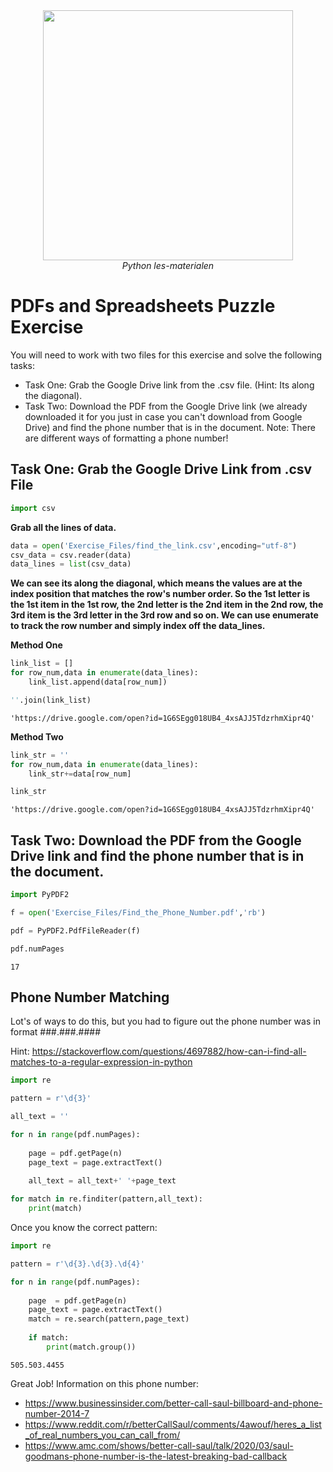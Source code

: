 <center>
    <img src='https://intecbrussel.be/img/logo3.png' width='400px' height='auto'/>
    <br/>
    <em>Python les-materialen</em>
</center>

# PDFs and Spreadsheets Puzzle Exercise

You will need to work with two files for this exercise and solve the following tasks:

* Task One: Grab the Google Drive link from the .csv file. (Hint: Its along the diagonal).
* Task Two: Download the PDF from the Google Drive link (we already downloaded it for you just in case you can't download from Google Drive) and find the phone number that is in the document. Note: There are different ways of formatting a phone number!

## Task One: Grab the Google Drive Link from .csv File


```python
import csv
```

**Grab all the lines of data.**


```python
data = open('Exercise_Files/find_the_link.csv',encoding="utf-8")
csv_data = csv.reader(data)
data_lines = list(csv_data)
```

**We can see its along the diagonal, which means the values are at the index position that matches the row's number order. So the 1st letter is the 1st item in the 1st row, the 2nd letter is the 2nd item in the 2nd row, the 3rd item is the 3rd letter in the 3rd row and so on. We can use enumerate to track the row number and simply index off the data_lines.**

**Method One**


```python
link_list = []
for row_num,data in enumerate(data_lines):
    link_list.append(data[row_num])
```


```python
''.join(link_list)
```




    'https://drive.google.com/open?id=1G6SEgg018UB4_4xsAJJ5TdzrhmXipr4Q'



**Method Two**


```python
link_str = ''
for row_num,data in enumerate(data_lines):
    link_str+=data[row_num]
```


```python
link_str
```




    'https://drive.google.com/open?id=1G6SEgg018UB4_4xsAJJ5TdzrhmXipr4Q'



## Task Two: Download the PDF from the Google Drive link and find the phone number that is in the document. 


```python
import PyPDF2
```


```python
f = open('Exercise_Files/Find_the_Phone_Number.pdf','rb')
```


```python
pdf = PyPDF2.PdfFileReader(f)
```


```python
pdf.numPages
```




    17



## Phone Number Matching

Lot's of ways to do this, but you had to figure out the phone number was in format ###.###.####

Hint: https://stackoverflow.com/questions/4697882/how-can-i-find-all-matches-to-a-regular-expression-in-python


```python
import re
```


```python
pattern = r'\d{3}'
```


```python
all_text = ''

for n in range(pdf.numPages):
    
    page = pdf.getPage(n)
    page_text = page.extractText()
    
    all_text = all_text+' '+page_text
```


```python
for match in re.finditer(pattern,all_text):
    print(match)
```

Once you know the correct pattern:


```python
import re
```


```python
pattern = r'\d{3}.\d{3}.\d{4}' 
```


```python
for n in range(pdf.numPages):
    
    page  = pdf.getPage(n)
    page_text = page.extractText()
    match = re.search(pattern,page_text)
    
    if match:
        print(match.group())
```

    505.503.4455
    

Great Job! Information on this phone number: 
* https://www.businessinsider.com/better-call-saul-billboard-and-phone-number-2014-7
* https://www.reddit.com/r/betterCallSaul/comments/4awouf/heres_a_list_of_real_numbers_you_can_call_from/
* https://www.amc.com/shows/better-call-saul/talk/2020/03/saul-goodmans-phone-number-is-the-latest-breaking-bad-callback
